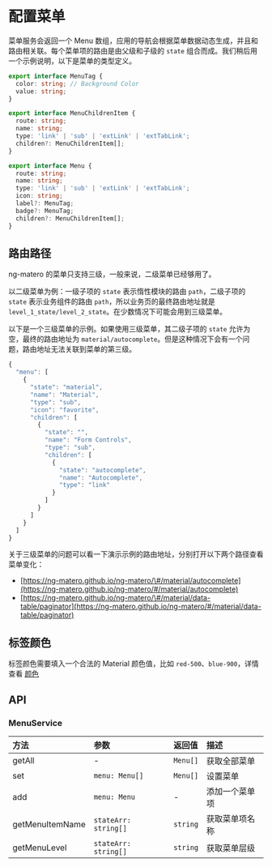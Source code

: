 # 配置菜单

菜单服务会返回一个 Menu 数组，应用的导航会根据菜单数据动态生成，并且和路由相关联。每个菜单项的路由是由父级和子级的 `state` 组合而成。我们稍后用一个示例说明，以下是菜单的类型定义。

```typescript
export interface MenuTag {
  color: string; // Background Color
  value: string;
}

export interface MenuChildrenItem {
  route: string;
  name: string;
  type: 'link' | 'sub' | 'extLink' | 'extTabLink';
  children?: MenuChildrenItem[];
}

export interface Menu {
  route: string;
  name: string;
  type: 'link' | 'sub' | 'extLink' | 'extTabLink';
  icon: string;
  label?: MenuTag;
  badge?: MenuTag;
  children?: MenuChildrenItem[];
}
```

## 路由路径

ng-matero 的菜单只支持三级，一般来说，二级菜单已经够用了。

以二级菜单为例：一级子项的 `state` 表示惰性模块的路由 `path`，二级子项的 `state` 表示业务组件的路由 `path`，所以业务页的最终路由地址就是 `level_1_state/level_2_state`。在少数情况下可能会用到三级菜单。

以下是一个三级菜单的示例。如果使用三级菜单，其二级子项的 `state` 允许为空，最终的路由地址为 `material/autocomplete`。但是这种情况下会有一个问题，路由地址无法关联到菜单的第三级。

```javascript
{
  "menu": [
    {
      "state": "material",
      "name": "Material",
      "type": "sub",
      "icon": "favorite",
      "children": [
        {
          "state": "",
          "name": "Form Controls",
          "type": "sub",
          "children": [
            {
              "state": "autocomplete",
              "name": "Autocomplete",
              "type": "link"
            }
          ]
        }
      ]
    }
  ]
}
```

关于三级菜单的问题可以看一下演示示例的路由地址，分别打开以下两个路径查看菜单变化：

* [https://ng-matero.github.io/ng-matero/\#/material/autocomplete](https://ng-matero.github.io/ng-matero/#/material/autocomplete)
* [https://ng-matero.github.io/ng-matero/\#/material/data-table/paginator](https://ng-matero.github.io/ng-matero/#/material/data-table/paginator)

## 标签颜色

标签颜色需要填入一个合法的 Material 颜色值，比如 `red-500`、`blue-900`，详情查看 [颜色](colors.md)

## API

### MenuService

| 方法 | 参数 | 返回值 | 描述 |
| :--- | :--- | :--- | :--- |
| getAll | - | `Menu[]` | 获取全部菜单 |
| set | `menu: Menu[]` | `Menu[]` | 设置菜单 |
| add | `menu: Menu` | - | 添加一个菜单项 |
| getMenuItemName | `stateArr: string[]` | `string` | 获取菜单项名称 |
| getMenuLevel | `stateArr: string[]` | `string` | 获取菜单层级 |

